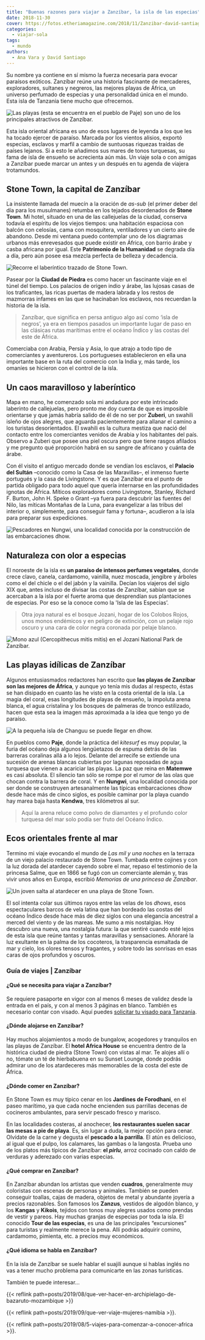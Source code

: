 ```yaml
---
title: "Buenas razones para viajar a Zanzíbar, la isla de las especias"
date: 2018-11-30
cover: https://fotos.etheriamagazine.com/2018/11/Zanzibar-david-santiago-etheria-magazine-4-e1655220104190.jpg
categories: 
  - viajar-sola
tags: 
  - mundo
authors: 
  - Ana Vara y David Santiago
---
```


Su nombre ya contiene en sí mismo la fuerza necesaria para evocar paraísos exóticos. 
Zanzíbar reúne una historia fascinante de mercaderes, exploradores, sultanes y negreros, 
las mejores playas de África, un universo perfumado de especias y una personalidad única 
en el mundo. Esta isla de Tanzania tiene mucho que ofrecernos. 

![Las playas (esta se encuentra en el pueblo de Paje) son uno de los principales atractivos de Zanzíbar.](https://fotos.etheriamagazine.com/2018/11/Zanzibar-david-santiago-etheria-magazine-1.jpg "Las playas (esta se encuentra en el pueblo de Paje) son uno de los principales atractivos de Zanzíbar.")

Esta isla oriental africana es uno de esos lugares de leyenda a los que les ha tocado 
ejercer de paraíso. Marcada por los vientos alisios, exportó especias, esclavos y marfil 
a cambio de suntuosas riquezas traídas de países lejanos. Si a esto le añadimos sus 
mares de tonos turquesas, su fama de isla de ensueño se acrecienta aún más. Un viaje 
sola o con amigas a Zanzíbar puede marcar un antes y un después en tu agenda de viajera 
trotamundos. 

## Stone Town, la capital de Zanzíbar

La insistente llamada del muecín a la oración de _as-sub_ (el primer deber del día para 
los musulmanes) retumba en los tejados desordenados de **Stone Town**. Mi hotel, situado 
en una de las callejuelas de la ciudad, conserva todavía el espíritu de los viejos 
tiempos: una habitación espaciosa con balcón con celosías, cama con mosquitera, 
ventiladores y un cierto aire de abandono. Desde mi ventana puedo contemplar uno de los 
diagramas urbanos más enrevesados que puede existir en África, con barrio árabe y casba 
africana por igual. Este **Patrimonio de la Humanidad** se degrada día a día, pero aún 
posee esa mezcla perfecta de belleza y decadencia. 

![Recorre el laberíntico trazado de Stone Town.](https://fotos.etheriamagazine.com/2018/11/Zanzibar-david-santiago-etheria-magazine-6.jpg "Recorre el laberíntico trazado de Stone Town.")

Pasear por la **Ciudad de Piedra** es como hacer un fascinante viaje en el túnel del 
tiempo. Los palacios de origen indio y árabe, las lujosas casas de los traficantes, las 
ricas puertas de madera labrada y los restos de mazmorras infames en las que se 
hacinaban los esclavos, nos recuerdan la historia de la isla. 

> Zanzíbar, que significa en persa antiguo algo así como ‘isla de negros’, ya era en 
> tiempos pasados un importante lugar de paso en las clásicas rutas marítimas entre el 
> océano Índico y las costas del este de África. 

Comerciaba con Arabia, Persia y Asia, lo que atrajo a todo tipo de comerciantes y 
aventureros. Los portugueses establecieron en ella una importante base en la ruta del 
comercio con la India y, más tarde, los omaníes se hicieron con el control de la isla. 

## Un caos maravilloso y laberíntico

Mapa en mano, he comenzado sola mi andadura por este intrincado laberinto de 
callejuelas, pero pronto me doy cuenta de que es imposible orientarse y que jamás habría 
salido de él de no ser por **Zuberi**, un swahili isleño de ojos alegres, que aguarda 
pacientemente para allanar el camino a los turistas desorientados. El swahili es la 
cultura mestiza que nació del contacto entre los comerciantes venidos de Arabia y los 
habitantes del país. Observo a Zuberi que posee una piel oscura pero que tiene rasgos 
afilados y me pregunto qué proporción habrá en su sangre de africano y cuánta de árabe. 

Con él visito el antiguo mercado donde se vendían los esclavos, el **Palacio del 
Sultán** –conocido como la Casa de las Maravillas–, el inmenso fuerte portugués y la 
casa de Livingstone. Y es que Zanzíbar era el punto de partida obligado para todo aquel 
que quería internarse en las profundidades ignotas de África. Míticos exploradores como 
Livingstone, Stanley, Richard F. Burton, John H. Speke o Grant –ya fuera para descubrir 
las fuentes del Nilo, las míticas Montañas de la Luna, para evangelizar a las tribus del 
interior o, simplemente, para conseguir fama y fortuna–, acudieron a la isla para 
preparar sus expediciones. 

![Pescadores en Nungwi, una localidad conocida por la construcción de las embarcaciones dhow.](https://fotos.etheriamagazine.com/2018/11/Zanzibar-david-santiago-etheria-magazine-4.jpg "Pescadores en Nungwi, una localidad conocida por la construcción de las embarcaciones dhow.")

## Naturaleza con olor a especias

El noroeste de la isla es **un paraíso de intensos perfumes vegetales**, donde crece 
clavo, canela, cardamomo, vainilla, nuez moscada, jengibre y árboles como el del chicle 
o el del jabón y la vainilla. Decían los viajeros del siglo XIX que, antes incluso de 
divisar las costas de Zanzíbar, sabían que se acercaban a la isla por el fuerte aroma 
que desprendían sus plantaciones de especias. Por eso se la conoce como la 'Isla de las 
Especias’. 

> Otra joya natural es el bosque Jozani, hogar de los Colobos Rojos, unos monos endémicos 
> y en peligro de extinción, con un pelaje rojo oscuro y una cara de color negra coronada 
> por pelaje blanco. 

![Mono azul (Cercopithecus mitis mitis) en el Jozani National Park de Zanzíbar.](https://fotos.etheriamagazine.com/2018/11/Zanzibar-david-santiago-etheria-magazine-8.jpg "Mono azul (Cercopithecus mitis mitis) en el Jozani National Park de Zanzíbar.")

## Las playas idílicas de Zanzíbar

Algunos entusiasmados redactores han escrito que **las playas de Zanzíbar son las 
mejores de África**, y aunque yo tenía mis dudas al respecto, éstas se han disipado en 
cuanto las he visto en la costa oriental de la isla. La magia del coral, esas longitudes 
de playas de ensueño, la impoluta arena blanca, el agua cristalina y los bosques de 
palmeras de tronco estilizado, hacen que esta sea la imagen más aproximada a la idea que 
tengo yo de paraíso. 

![A la pequeña isla de Changuu se puede llegar en dhow.](https://fotos.etheriamagazine.com/2018/11/Zanzibar-david-santiago-etheria-magazine-2.jpg "A la pequeña isla de Changuu se puede llegar en dhow.")

En pueblos como **Paje**, donde la práctica del _kitesurf_ es muy popular, la furia del 
océano deja algunos lengüetazos de espuma detrás de las barreras coralinas allá a lo 
lejos. Delante del arrecife se extiende una sucesión de arenas blancas cubiertas por 
lagunas reposadas de agua turquesa que vienen a acariciar las playas. La paz que reina 
en **Matemwe** es casi absoluta. El silencio tan sólo se rompe por el rumor de las olas 
que chocan contra la barrera de coral. Y en **Nungwi**, una localidad conocida por ser 
donde se construyen artesanalmente las típicas embarcaciones dhow desde hace más de 
cinco siglos, es posible caminar por la playa cuando hay marea baja hasta **Kendwa**, 
tres kilómetros al sur. 

> Aquí la arena reluce como polvo de diamantes y el profundo color turquesa del mar solo 
> podía ser fruto del Océano Índico. 

## Ecos orientales frente al mar

Termino mi viaje evocando el mundo de _Las mil y una noches_ en la terraza de un viejo 
palacio restaurado de Stone Town. Tumbada entre cojines y con la luz dorada del 
atardecer cayendo sobre el mar, repaso el testimonio de la princesa Salme, que en 1866 
se fugó con un comerciante alemán y, tras vivir unos años en Europa, escribió _Memorias 
de una princesa de Zanzíbar_. 

![Un joven salta al atardecer en una playa de Stone Town.](https://fotos.etheriamagazine.com/2018/11/Zanzibar-david-santiago-etheria-magazine-7.jpg "Un joven salta al atardecer en una playa de Stone Town.")

El sol intenta colar sus últimos rayos entre las velas de los _dhows_, esos 
espectaculares barcos de vela latina que han bordeado las costas del océano Índico desde 
hace más de diez siglos con una elegancia ancestral a merced del viento y de las mareas. 
Me sumo a mis nostalgias. Hoy descubro una nueva, una nostalgia futura: la que sentiré 
cuando esté lejos de esta isla que reúne tantas y tantas maravillas y sensaciones. 
Añoraré la luz exultante en la palma de los cocoteros, la trasparencia esmaltada de mar 
y cielo, los olores tensos y fragantes, y sobre todo las sonrisas en esas caras de ojos 
profundos y oscuros. 

### Guía de viajes | Zanzíbar

#### ¿Qué se necesita para viajar a Zanzíbar?

Se requiere pasaporte en vigor con al menos 6 meses de validez desde la entrada en el 
país, y con al menos 3 páginas en blanco. También es necesario contar con visado. Aquí 
puedes [solicitar tu visado para Tanzania](https://e-visado.es/tanzania). 

#### ¿Dónde alojarse en Zanzíbar?

Hay muchos alojamientos a modo de bungalow, acogedores y tranquilos en las playas de 
Zanzíbar. El **hotel Africa House** se encuentra dentro de la histórica ciudad de piedra 
(Stone Town) con vistas al mar. Te alojes allí o no, tómate un té de hierbabuena en su 
Sunset Lounge, donde podrás admirar uno de los atardeceres más memorables de la costa 
del este de África. 

#### ¿Dónde comer en Zanzíbar?

En Stone Town es muy típico cenar en los **Jardines de Forodhani**, en el paseo 
marítimo, ya que cada noche encienden sus parrillas decenas de cocineros ambulantes, 
para servir pescado fresco y marisco. 

En las localidades costeras, al anochecer, **los restaurantes suelen sacar las mesas a 
pie de playa**. Es, sin lugar a duda, la mejor opción para cenar. Olvídate de la carne y 
degusta el **pescado a la parrilla**. El atún es delicioso, al igual que el pulpo, los 
calamares, las gambas o la langosta. Prueba uno de los platos más típicos de Zanzíbar: 
**el _pirlu_**, arroz cocinado con caldo de verduras y aderezado con varias especias. 

#### ¿Qué comprar en Zanzíbar?

En Zanzíbar abundan los artistas que venden **cuadros**, generalmente muy coloristas con 
escenas de personas y animales. También se pueden conseguir toallas, cajas de madera, 
objetos de metal y abundante joyería a precios razonables. Son famosos los **Zanzus**, 
vestidos de algodón blanco, y los **Kangas** y **Kikois**, tejidos con tonos muy alegres 
usados como prendas de vestir y pareos. Hay muchas granjas de especias por toda la isla. 
El conocido **Tour de las especias**, es una de las principales “excursiones” para 
turistas y realmente merece la pena. Allí podrás adquirir comino, cardamomo, pimienta, 
etc. a precios muy económicos. 

#### ¿Qué idioma se habla en Zanzíbar?

En la isla de Zanzíbar se suele hablar el suajili aunque si hablas inglés no vas a tener 
mucho problema para comunicarte en las zonas turísticas. 

También te puede interesar... 

{{< reflink path=posts/2019/08/que-ver-hacer-en-archipielago-de-bazaruto-mozambique >}} 

{{< reflink path=posts/2019/09/que-ver-viaje-mujeres-namibia >}}. 

{{< reflink path=posts/2019/08/5-viajes-para-comenzar-a-conocer-africa >}}.

